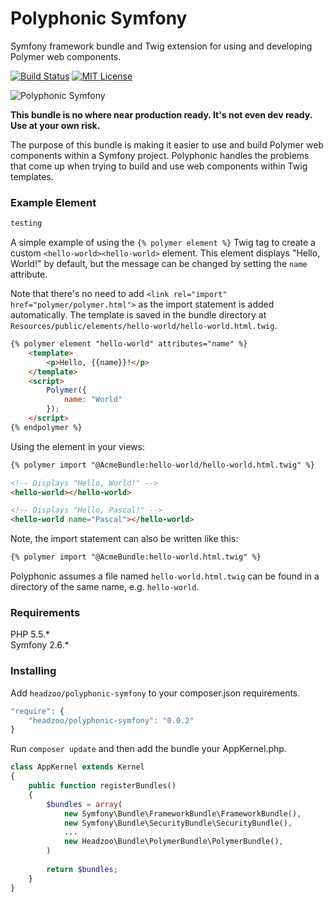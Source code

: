 # Polyphonic Symfony

Symfony framework bundle and Twig extension for using and developing Polymer web components.

[![Build Status](https://img.shields.io/travis/headzoo/polyphonic-symfony/master.svg?style=flat-square)](https://travis-ci.org/headzoo/polyphonic-symfony)
[![MIT License](https://img.shields.io/badge/license-MIT-blue.svg?style=flat-square)](https://raw.githubusercontent.com/headzoo/polyphonic-symfony/master/LICENSE.md)

![Polyphonic Symfony](http://i.imgur.com/DukYX3u.png)


**This bundle is no where near production ready. It's not even dev ready. Use at your own risk.**

The purpose of this bundle is making it easier to use and build Polymer web components within a Symfony project.
Polyphonic handles the problems that come up when trying to build and use web components within Twig templates.


### Example Element
```html
testing
```

A simple example of using the `{% polymer element %}` Twig tag to create a custom `<hello-world><hello-world>` element.
This element displays "Hello, World!" by default, but the message can be changed by setting the `name` attribute.

Note that there's no need to add `<link rel="import" href="polymer/polymer.html">` as the import statement is added
automatically. The template is saved in the bundle directory at
`Resources/public/elements/hello-world/hello-world.html.twig`.

```html
{% polymer element "hello-world" attributes="name" %}
    <template>
        <p>Hello, {{name}}!</p>
    </template>
    <script>
        Polymer({
            name: "World"
        });
    </script>
{% endpolymer %}
```

Using the element in your views:

```html
{% polymer import "@AcmeBundle:hello-world/hello-world.html.twig" %}

<!-- Displays "Hello, World!" -->
<hello-world></hello-world>

<!-- Displays "Hello, Pascal!" -->
<hello-world name="Pascal"></hello-world>
```

Note, the import statement can also be written like this:

```html
{% polymer import "@AcmeBundle:hello-world.html.twig" %}
```

Polyphonic assumes a file named `hello-world.html.twig` can be found in a directory of the same name, e.g. `hello-world`.


### Requirements
PHP 5.5.*  
Symfony 2.6.*


### Installing
Add `headzoo/polyphonic-symfony` to your composer.json requirements.

```javascript
"require": {
    "headzoo/polyphonic-symfony": "0.0.2"
}
```

Run `composer update` and then add the bundle your AppKernel.php.

```php
class AppKernel extends Kernel
{
    public function registerBundles()
    {
        $bundles = array(
            new Symfony\Bundle\FrameworkBundle\FrameworkBundle(),
            new Symfony\Bundle\SecurityBundle\SecurityBundle(),
            ...
            new Headzoo\Bundle\PolymerBundle\PolymerBundle(),
        )
        
        return $bundles;
    }
}
```
